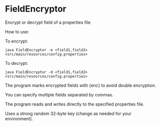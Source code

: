 # FieldEncryptor
Encrypt or decrypt field of a properties file


How to use:

To encrypt:
```
java FieldEncryptor -e <field1,field2> <src/main/resources/config.properties>
```

To decrypt:
```
java FieldEncryptor -d <field1,field2> <src/main/resources/config.properties>
```

The program marks encrypted fields with {enc} to avoid double encryption.

You can specify multiple fields separated by commas.

The program reads and writes directly to the specified properties file.

Uses a strong random 32-byte key (change as needed for your environment).
